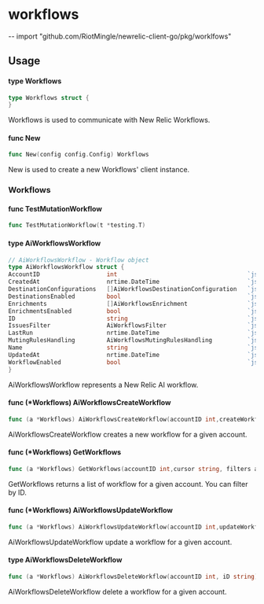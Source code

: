 # workflows
--
    import "github.com/RiotMingle/newrelic-client-go/pkg/worklfows"

## Usage

#### type Workflows

```go
type Workflows struct {
}
```

Workflows is used to communicate with New Relic Workflows.

#### func  New

```go
func New(config config.Config) Workflows
```
New is used to create a new Workflows' client instance.

### Workflows

#### func  TestMutationWorkflow

```go
func TestMutationWorkflow(t *testing.T)
```

#### type AiWorkflowsWorkflow

```go
// AiWorkflowsWorkflow - Workflow object
type AiWorkflowsWorkflow struct {
AccountID                   int                                     `json:"accountId"`
CreatedAt                   nrtime.DateTime                         `json:"createdAt"`
DestinationConfigurations   []AiWorkflowsDestinationConfiguration   `json:"destinationConfigurations"`
DestinationsEnabled         bool                                    `json:"destinationsEnabled"`
Enrichments                 []AiWorkflowsEnrichment                 `json:"enrichments"`
EnrichmentsEnabled          bool                                    `json:"enrichmentsEnabled"`
ID                          string                                  `json:"id"`
IssuesFilter                AiWorkflowsFilter                       `json:"issuesFilter"`
LastRun                     nrtime.DateTime                         `json:"lastRun,omitempty"`
MutingRulesHandling         AiWorkflowsMutingRulesHandling          `json:"mutingRulesHandling"`
Name                        string                                  `json:"name"`
UpdatedAt                   nrtime.DateTime                         `json:"updatedAt"`
WorkflowEnabled             bool                                    `json:"workflowEnabled"`
}
```

AiWorkflowsWorkflow represents a New Relic AI workflow.

#### func (*Workflows) AiWorkflowsCreateWorkflow

```go
func (a *Workflows) AiWorkflowsCreateWorkflow(accountID int,createWorkflowData AiWorkflowsCreateWorkflowInput) (*AiWorkflowsCreateWorkflowResponse, error)
```
AiWorkflowsCreateWorkflow creates a new workflow for a given account.

#### func (*Workflows) GetWorkflows

```go
func (a *Workflows) GetWorkflows(accountID int,cursor string, filters ai.AiWorkflowsFilters) (*AiWorkflowsWorkflows, error)
```
GetWorkflows returns a list of workflow for a given account. You can filter by ID.

#### func (*Workflows) AiWorkflowsUpdateWorkflow

```go
func (a *Workflows) AiWorkflowsUpdateWorkflow(accountID int,updateWorkflowData AiWorkflowsUpdateWorkflowInput) (*AiWorkflowsUpdateWorkflowResponse, error)
```
AiWorkflowsUpdateWorkflow update a workflow for a given account.

#### type AiWorkflowsDeleteWorkflow

```go
func (a *Workflows) AiWorkflowsDeleteWorkflow(accountID int, iD string) (*AiWorkflowsDeleteWorkflowResponse, error)
```

AiWorkflowsDeleteWorkflow delete a workflow for a given account.
